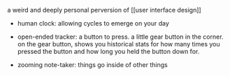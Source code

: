 a weird and deeply personal perversion of [[user interface design]]

- human clock: allowing cycles to emerge on your day

- open-ended tracker: a button to press. a little gear button in the corner. on the gear button, shows you historical stats for how many times you pressed the button and how long you held the button down for.

- zooming note-taker: things go inside of other things